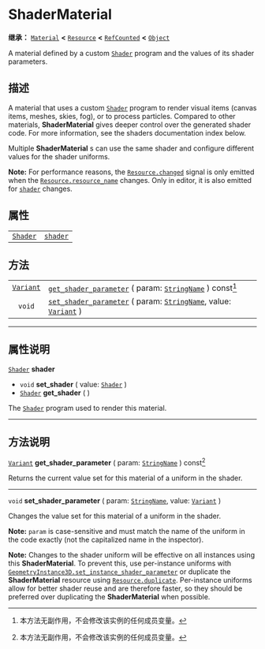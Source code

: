 <!-- ⚠ 请勿编辑本文件 ⚠ -->
<!-- 本文档使用脚本从 WeDot 引擎源码仓库生成。 -->
<!-- 生成脚本：https://github.com/WeDot-Engine/WeDot/tree/4.3/doc/tools/make_md.py； -->
<!-- 原文件：https://github.com/WeDot-Engine/WeDot/tree/4.3/doc/classes/ShaderMaterial.xml。 -->

<div id="_class_shadermaterial"></div>

# ShaderMaterial

**继承：** [`Material`](class_material.md) **<** [`Resource`](class_resource.md) **<** [`RefCounted`](class_refcounted.md) **<** [`Object`](class_object.md)

A material defined by a custom [`Shader`](class_shader.md) program and the values of its shader parameters.

## 描述

A material that uses a custom [`Shader`](class_shader.md) program to render visual items (canvas items, meshes, skies, fog), or to process particles. Compared to other materials, **ShaderMaterial** gives deeper control over the generated shader code. For more information, see the shaders documentation index below.

Multiple **ShaderMaterial** s can use the same shader and configure different values for the shader uniforms.

 **Note:** For performance reasons, the [`Resource.changed`](#class_resource_signal_changed) signal is only emitted when the [`Resource.resource_name`](#class_resource_property_resource_name) changes. Only in editor, it is also emitted for [`shader`](#class_shadermaterial_property_shader) changes.

## 属性

|||
|:-:|:--|
| [`Shader`](class_shader.md) | [`shader`](#class_shadermaterial_property_shader) |

## 方法

|||
|:-:|:--|
| [`Variant`](class_variant.md) | [`get_shader_parameter`](class_shadermaterialmd#class_shadermaterial_method_get_shader_parameter) ( param: [`StringName`](class_stringname.md) ) const[^const]                         |
| `void`                        | [`set_shader_parameter`](class_shadermaterialmd#class_shadermaterial_method_set_shader_parameter) ( param: [`StringName`](class_stringname.md), value: [`Variant`](class_variant.md) ) |

<!-- rst-class:: classref-section-separator -->

---

## 属性说明

<div id="_class_shadermaterial_property_shader"></div>

[`Shader`](class_shader.md) **shader** <div id="class_shadermaterial_property_shader"></div>

- `void` **set_shader** ( value: [`Shader`](class_shader.md) )
- [`Shader`](class_shader.md) **get_shader** ( )

The [`Shader`](class_shader.md) program used to render this material.

<!-- rst-class:: classref-section-separator -->

---

## 方法说明

<div id="_class_shadermaterial_method_get_shader_parameter"></div>

[`Variant`](class_variant.md) **get_shader_parameter** ( param: [`StringName`](class_stringname.md) ) const[^const]<div id="class_shadermaterial_method_get_shader_parameter"></div>

Returns the current value set for this material of a uniform in the shader.

<!-- rst-class:: classref-item-separator -->

---

<div id="_class_shadermaterial_method_set_shader_parameter"></div>

`void` **set_shader_parameter** ( param: [`StringName`](class_stringname.md), value: [`Variant`](class_variant.md) )<div id="class_shadermaterial_method_set_shader_parameter"></div>

Changes the value set for this material of a uniform in the shader.

 **Note:** `param` is case-sensitive and must match the name of the uniform in the code exactly (not the capitalized name in the inspector).

 **Note:** Changes to the shader uniform will be effective on all instances using this **ShaderMaterial**. To prevent this, use per-instance uniforms with [`GeometryInstance3D.set_instance_shader_parameter`](#class_geometryinstance3d_method_set_instance_shader_parameter) or duplicate the **ShaderMaterial** resource using [`Resource.duplicate`](#class_resource_method_duplicate). Per-instance uniforms allow for better shader reuse and are therefore faster, so they should be preferred over duplicating the **ShaderMaterial** when possible.

[^virtual]: 本方法通常需要用户覆盖才能生效。
[^const]: 本方法无副作用，不会修改该实例的任何成员变量。
[^vararg]: 本方法除了能接受在此处描述的参数外，还能够继续接受任意数量的参数。
[^constructor]: 本方法用于构造某个类型。
[^static]: 调用本方法无需实例，可直接使用类名进行调用。
[^operator]: 本方法描述的是使用本类型作为左操作数的有效运算符。
[^bitfield]: 这个值是由下列位标志构成位掩码的整数。
[^void]: 无返回值。
